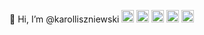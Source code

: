 👋 Hi, I’m @karolliszniewski
<img src="https://github.com/karolliszniewski/karolliszniewski/assets/105976690/3adf71d7-af49-4f8b-9fdd-808247c6a3ac" alt="wordpress logo" height="20rem">
<img src="https://github.com/karolliszniewski/karolliszniewski/assets/105976690/be268cf9-4be3-461f-bb06-91e62b3f0610" alt="react logo" height="20rem">
<img src="https://github.com/karolliszniewski/karolliszniewski/assets/105976690/0d370642-941d-42f3-abb0-855a3a8e4aed" alt="laravel logo" height="20rem">
<img src="https://github.com/karolliszniewski/karolliszniewski/assets/105976690/7405b911-5584-41cb-ad79-9524fab246a1" alt="Figma logo" height="20rem">
<img src="https://github.com/karolliszniewski/karolliszniewski/assets/105976690/872d69a1-dc84-470a-85de-538e9f1633ac" alt="Webpack logo" height="20rem">


